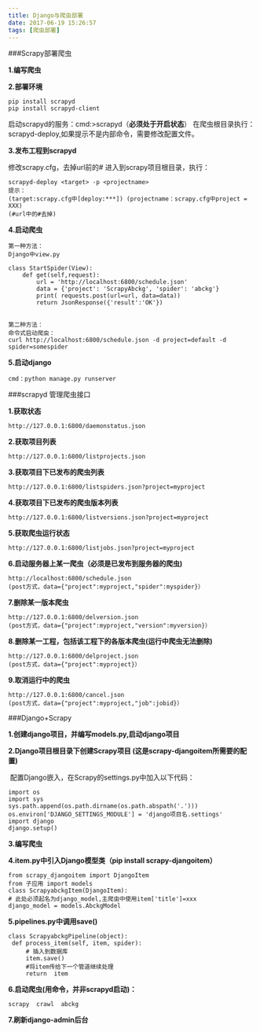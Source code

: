 ```yaml
---
title: Django与爬虫部署
date: 2017-06-19 15:26:57
tags: [爬虫部署]
---
```


###Scrapy部署爬虫

**1.编写爬虫**  

**2.部署环境**

```
pip install scrapyd	
pip install scrapyd-client 
```



启动scrapyd的服务：cmd:>scrapyd（**必须处于开启状态**）
在爬虫根目录执行：scrapyd-deploy,如果提示不是内部命令，需要修改配置文件。  

**3.发布工程到scrapyd**

修改scrapy.cfg，去掉url前的#
进入到scrapy项目根目录，执行：

```
scrapyd-deploy <target> -p <projectname>
提示：
(target:scrapy.cfg中[deploy:***]) (projectname：scrapy.cfg中project = XXX)
(#url中的#去掉)
```

**4.启动爬虫**

```
第一种方法：
Django中view.py

class StartSpider(View):
    def get(self,request):
        url = 'http://localhost:6800/schedule.json'
        data = {'project': 'ScrapyAbckg', 'spider': 'abckg'}
        print( requests.post(url=url, data=data))
        return JsonResponse({'result':'OK'})
        
        
第二种方法：
命令式启动爬虫：
curl http://localhost:6800/schedule.json -d project=default -d spider=somespider
```

**5.启动django**

```
cmd：python manage.py runserver
```



###scrapyd  管理爬虫接口

**1.获取状态**

```
http://127.0.0.1:6800/daemonstatus.json
```

**2.获取项目列表**

```
http://127.0.0.1:6800/listprojects.json
```

**3.获取项目下已发布的爬虫列表**

```
http://127.0.0.1:6800/listspiders.json?project=myproject
```

**4.获取项目下已发布的爬虫版本列表**

```
http://127.0.0.1:6800/listversions.json?project=myproject
```

**5.获取爬虫运行状态**

```
http://127.0.0.1:6800/listjobs.json?project=myproject
```

**6.启动服务器上某一爬虫（必须是已发布到服务器的爬虫)**

```
http://localhost:6800/schedule.json
(post方式，data={"project":myproject,"spider":myspider}）
```

**7.删除某一版本爬虫**

```
http://127.0.0.1:6800/delversion.json
(post方式，data={"project":myproject,"version":myversion}）
```

**8.删除某一工程，包括该工程下的各版本爬虫(运行中爬虫无法删除)**

```
http://127.0.0.1:6800/delproject.json
(post方式，data={"project":myproject}）
```

**9.取消运行中的爬虫**

```
http://127.0.0.1:6800/cancel.json
(post方式，data={"project":myproject,"job":jobid}）
```



###Django+Scrapy

**1.创建django项目，并编写models.py,启动django项目**

**2.Django项目根目录下创建Scrapy项目 (这是scrapy-djangoitem所需要的配置)**

​    配置Django嵌入，在Scrapy的settings.py中加入以下代码：

```
import os
import sys
sys.path.append(os.path.dirname(os.path.abspath('.')))
os.environ['DJANGO_SETTINGS_MODULE'] = 'django项目名.settings'
import django
django.setup()
```

**3.编写爬虫**

**4.item.py中引入Django模型类（pip install scrapy-djangoitem）**

   ```
from scrapy_djangoitem import DjangoItem
from 子应用 import models
class ScrapyabckgItem(DjangoItem):
# 此处必须起名为django_model,主爬虫中使用item['title']=xxx
django_model = models.AbckgModel
   ```

**5.pipelines.py中调用save()**

   ```
class ScrapyabckgPipeline(object):
    def process_item(self, item, spider):
        # 插入到数据库
        item.save()
        #将item传给下一个管道继续处理
        return  item 
   ```

**6.启动爬虫(用命令，并非scrapyd启动)：**

```
scrapy  crawl  abckg
```

**7.刷新django-admin后台**

